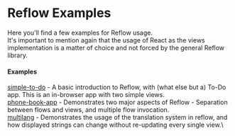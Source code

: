 # Reflow Examples
Here you'll find a few examples for Reflow usage.\
It's important to mention again that the usage of React as the views implementation is a matter of choice and not forced by the general Reflow library.

#### Examples
[simple-to-do](./simple-to-do) - A basic introduction to Reflow, with (what else but a) To-Do app. This is an in-browser app with two simple views.\
[phone-book-app](./phone-book-app) - Demonstrates two major aspects of Reflow - Separation between flows and views, and multiple flow invocation.\
[multilang](./multilang) - Demonstrates the usage of the translation system in reflow, and how displayed strings can change without re-updating every single view.\


